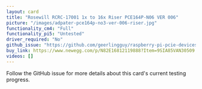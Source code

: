 ```yaml
---
layout: card
title: "Rosewill RCRC-17001 1x to 16x Riser PCE164P-N06 VER 006"
picture: "/images/adpater-pce164p-no3-ver-006-riser.jpg"
functionality_cm4: "Full"
functionality_pi5: "Untested"
driver_required: "No"
github_issue: "https://github.com/geerlingguy/raspberry-pi-pcie-devices/issues/14"
buy_link: https://www.newegg.com/p/N82E16812119888?Item=9SIA85VAN30509
videos: []
---
```

Follow the GitHub issue for more details about this card's current testing progress.
